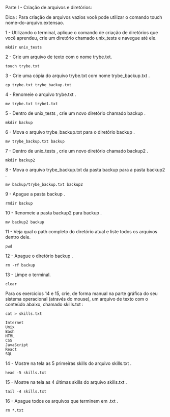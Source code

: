  Parte I - Criação de arquivos e diretórios:

 Dica : Para criação de arquivos vazios você pode utilizar o comando touch nome-do-arquivo.extensao.

1 - Utilizando o terminal, aplique o comando de criação de diretórios que você aprendeu, crie um diretório chamado unix_tests e navegue até ele.

    mkdir unix_tests

2 - Crie um arquivo de texto com o nome trybe.txt.

    touch trybe.txt

3 - Crie uma cópia do arquivo trybe.txt com nome trybe_backup.txt .

    cp trybe.txt trybe_backup.txt

4 - Renomeie o arquivo trybe.txt .

    mv trybe.txt trybe1.txt

5 - Dentro de unix_tests , crie um novo diretório chamado backup .

    mkdir backup

6 - Mova o arquivo trybe_backup.txt para o diretório backup .

    mv trybe_backup.txt backup

7 - Dentro de unix_tests , crie um novo diretório chamado backup2 .

    mkdir backup2

8 - Mova o arquivo trybe_backup.txt da pasta backup para a pasta backup2 .

    mv backup/trybe_backup.txt backup2

9 - Apague a pasta backup .

    rmdir backup

10 - Renomeie a pasta backup2 para backup .

    mv backup2 backup

11 - Veja qual o path completo do diretório atual e liste todos os arquivos dentro dele.

    pwd

12 - Apague o diretório backup .

    rm -rf backup

13 - Limpe o terminal.

    clear

Para os exercícios 14 e 15, crie, de forma manual na parte gráfica do seu sistema operacional (através do mouse), um arquivo de texto com o conteúdo abaixo, chamado skills.txt :

    cat > skills.txt

    Internet
    Unix
    Bash
    HTML
    CSS
    JavaScript
    React
    SQL

14 - Mostre na tela as 5 primeiras skills do arquivo skills.txt .

    head -5 skills.txt

15 - Mostre na tela as 4 últimas skills do arquivo skills.txt .

    tail -4 skills.txt

16 - Apague todos os arquivos que terminem em .txt .

    rm *.txt